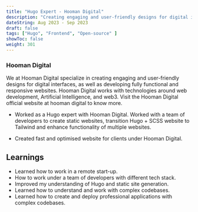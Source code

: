 ```yaml
---
title: "Hugo Expert - Hooman Digital"
description: "Creating engaging and user-friendly designs for digital interfaces, as well as developing fully functional and responsive websites. working with technologies around web development, Artificial Intelligence, and web3."
dateString: Aug 2023 - Sep 2023
draft: false
tags: ["Hugo", "Frontend", "Open-source" ]
showToc: false
weight: 301
--- 
```


### Hooman Digital 

We at Hooman Digital specialize in creating engaging and user-friendly designs for digital interfaces, as well as developing fully functional and responsive websites. Hooman Digital works with technologies around web development, Artificial Intelligence, and web3. Visit the Hooman Digital official website at hooman digital to know more.

- Worked as a Hugo expert with Hooman Digital. Worked with a team of developers to create static websites, transition Hugo + SCSS website to Tailwind and enhance functionality of multiple websites.

- Created fast and optimised website for clients under Hooman Digital.

## Learnings

- Learned how to work in a remote start-up.
- How to work under a team of developers with different tech stack.
- Improved my understanding of Hugo and static site generation.
- Learned how to understand and work with complex codebases.
- Learned how to create and deploy professional applications with complex codebases.
